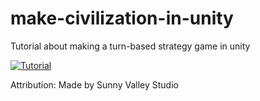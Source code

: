 # make-civilization-in-unity
Tutorial about making a turn-based strategy game in unity

[![Tutorial](https://img.youtube.com/vi/r-keWJkTgqc/0.jpg)](https://youtu.be/r-keWJkTgqc)

<p>Attribution:
Made by Sunny Valley Studio
